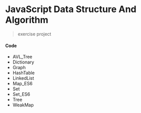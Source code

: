# JavaScript Data Structure And Algorithm

> exercise project

#### Code

- AVL_Tree
- Dictionary
- Graph
- HashTable
- LinkedList
- Map_ES6
- Set
- Set_ES6
- Tree
- WeakMap